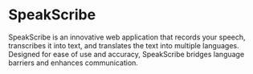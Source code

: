 # SpeakScribe
SpeakScribe is an innovative web application that records your speech, transcribes it into text, and translates the text into multiple languages. Designed for ease of use and accuracy, SpeakScribe bridges language barriers and enhances communication.
